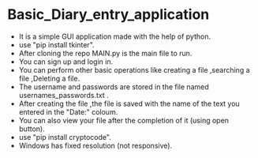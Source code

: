 # Basic_Diary_entry_application


* It is a simple GUI application made with the help of python.
* use "pip install tkinter".
* After cloning the repo MAIN.py is the main file to run.
* You can sign up and login in.
* You can perform other basic operations like creating a file ,searching a file ,Deleting a file.
* The username and passwords are stored in the file named usernames_passwords.txt .
* After creating the file ,the file is saved with the name of the text you entered in the "Date:" coloum.
* You can also view your file after the completion of it (using open button).
* use "pip install cryptocode".
* Windows has fixed resolution (not responsive).

  


